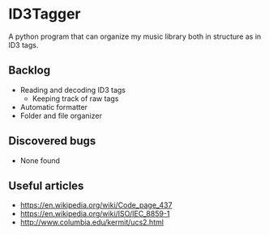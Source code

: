 # ID3Tagger
A python program that can organize my music library both in structure as in ID3 tags.

## Backlog ##
* Reading and decoding ID3 tags
  * Keeping track of raw tags
* Automatic formatter
* Folder and file organizer

## Discovered bugs ##
* None found

## Useful articles ##
* https://en.wikipedia.org/wiki/Code_page_437
* https://en.wikipedia.org/wiki/ISO/IEC_8859-1
* http://www.columbia.edu/kermit/ucs2.html
